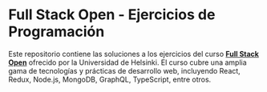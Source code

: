 # Full Stack Open - Ejercicios de Programación

Este repositorio contiene las soluciones a los ejercicios del curso **[Full Stack Open](https://fullstackopen.com/es/)** ofrecido por la Universidad de Helsinki. El curso cubre una amplia gama de tecnologías y prácticas de desarrollo web, incluyendo React, Redux, Node.js, MongoDB, GraphQL, TypeScript, entre otros.
